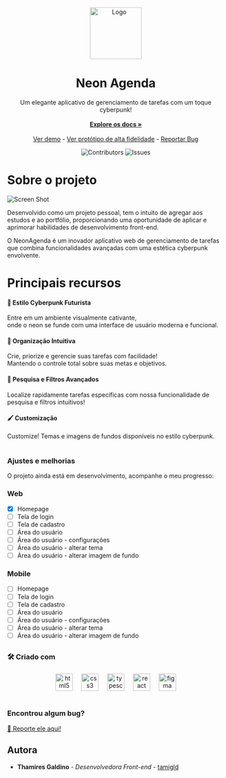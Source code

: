 <br/>
<p align="center">
  <a href="https://github.com/tamigld/neon-agenda">
    <img src="https://firebasestorage.googleapis.com/v0/b/neon-agenda.appspot.com/o/letralogo-neonAgenda.png?alt=media&token=810b409f-6f11-4ab4-8744-fab0134bda56&_gl=1*1hu9et0*_ga*OTkzMDE5MjQ4LjE2OTM2Nzk1Mjk.*_ga_CW55HF8NVT*MTY5NzA2NjA5OS4yNS4xLjE2OTcwNjYyMDcuNDAuMC4w" alt="Logo" width="120" height="120">
  </a>

  <h1 align="center">Neon Agenda</h1>

  <p align="center">
    Um elegante aplicativo de gerenciamento de tarefas com um toque cyberpunk!
    <br/>
    <br/>
    <a href="https://github.com/tamigld/neon-agenda"><strong>Explore os docs »</strong></a>
    <br/>
    <br/>
    <a href="https://neon-agenda.vercel.app/" target="_blank">Ver demo</a>
    -
    <a href="https://www.figma.com/proto/KPPhuo07WBBLwdTE0nHrMs/NeonAgenda?type=design&node-id=209-64&t=JxsQ4kSVLnlVFpkY-1&scaling=scale-down-width&page-id=209%3A63&starting-point-node-id=209%3A64&mode=design" target="_blank">Ver protótipo de alta fidelidade</a>
    -
    <a href="https://github.com/tamigld/neon-agenda/issues">Reportar Bug</a>
  </p>
</p>

<div align="center">
  
![Contributors](https://img.shields.io/github/contributors/tamigld/neon-agenda?color=dark-green) ![Issues](https://img.shields.io/github/issues/tamigld/neon-agenda) 

</div>

# Sobre o projeto

![Screen Shot](https://firebasestorage.googleapis.com/v0/b/neon-agenda.appspot.com/o/Homepage.png?alt=media&token=7d5a2add-7cda-4c7b-856a-c99dcbffd5ee&_gl=1*19eup06*_ga*OTkzMDE5MjQ4LjE2OTM2Nzk1Mjk.*_ga_CW55HF8NVT*MTY5NzA2NjA5OS4yNS4xLjE2OTcwNjY0NzkuNDcuMC4w)

Desenvolvido como um projeto pessoal, tem o intuito de agregar aos estudos e ao portfólio, proporcionando uma oportunidade de aplicar e aprimorar habilidades de desenvolvimento front-end.

O NeonAgenda é um inovador aplicativo web de gerenciamento de tarefas que combina funcionalidades avançadas com uma estética cyberpunk envolvente. 


# Principais recursos
<h4>👾 Estilo Cyberpunk Futurista </h4>
<p> Entre em um ambiente visualmente cativante, <br> onde o neon se funde com uma interface de usuário moderna e funcional. </p>
    
<h4>📑 Organização Intuitiva </h4> 
<p> Crie, priorize e gerencie suas tarefas com facilidade! <br> Mantendo o controle total sobre suas metas e objetivos. </p>
  
<h4>🔎 Pesquisa e Filtros Avançados </h4>
<p> Localize rapidamente tarefas específicas com nossa funcionalidade de pesquisa e filtros intuitivos!</p>

<h4>🖌 Customização </h4>
<p> Customize! Temas e imagens de fundos disponíveis no estilo cyberpunk.</p>

#

### Ajustes e melhorias

O projeto ainda está em desenvolvimento, acompanhe o meu progresso:

### Web
- [x] Homepage
- [ ] Tela de login
- [ ] Tela de cadastro
- [ ] Área do usuário
- [ ] Área do usuário - configurações
- [ ] Área do usuário - alterar tema
- [ ] Área do usuário - alterar imagem de fundo

### Mobile
- [ ] Homepage
- [ ] Tela de login
- [ ] Tela de cadastro
- [ ] Área do usuário
- [ ] Área do usuário - configurações
- [ ] Área do usuário - alterar tema
- [ ] Área do usuário - alterar imagem de fundo

##

<h3 align="left">🛠 Criado com</h3>

###

<div align="center">
  <img src="https://cdn.jsdelivr.net/gh/devicons/devicon/icons/html5/html5-original.svg" height="40" alt="html5 logo"  />
  <img width="12" />
  <img src="https://cdn.jsdelivr.net/gh/devicons/devicon/icons/css3/css3-original.svg" height="40" alt="css3 logo"  />
  <img width="12" />
  <img src="https://cdn.jsdelivr.net/gh/devicons/devicon/icons/typescript/typescript-original.svg" height="40" alt="typescript logo"  />
  <img width="12" />
  <img src="https://cdn.jsdelivr.net/gh/devicons/devicon/icons/react/react-original.svg" height="40" alt="react logo"  />
  <img width="12" />
  <img src="https://cdn.jsdelivr.net/gh/devicons/devicon/icons/figma/figma-original.svg" height="40" alt="figma logo"  />
</div>

#

### Encontrou algum bug?
[🐞 Reporte ele aqui!](https://github.com/tamigld/neon-agenda/issues)
  

## Autora

* **Thamires Galdino** - *Desenvolvedora Front-end* - [tamigld](https://github.com/tamigld/)
